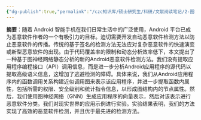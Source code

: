 ```yaml
---
{"dg-publish":true,"permalink":"/czc知识库/硕士研究生/科研/文献阅读笔记/2-图神经网络/202012.GNN_AMD：基于图神经网络调用图的 Android 恶意软件检测 Android Malware Detection based on Call Graph via Graph Neural Network/","dgPassFrontmatter":true,"created":"2024-07-27T11:24:58.375+08:00","updated":"2024-12-08T12:30:21.209+08:00"}
---
```



**摘要**：随着 Android 智能手机在我们日常生活中的广泛使用，Android 平台已成为恶意软件作者的一个有吸引力的目标。迫切需要开发自动恶意软件检测方法以防止恶意软件的传播。传统的基于签名的检测方法无法应对复杂恶意软件的快速演变或新型恶意软件的出现。由于代码覆盖率的限制和动态分析效率低下，本文提出了一种基于图神经网络静态分析的新的Android恶意软件检测方法。我们没有提取应用程序编程接口（API）调用信息，而是进一步分析Android应用程序的源代码以提取高级语义信息，这增加了逃避检测的障碍。具体来说，我们从Android应用程序内的函数调用关系构建近似调用图来表示该应用程序，并进一步提取函数内属性，包括所需的权限、安全级别和统计指令信息，以形成图结构内的节点属性。然后，我们使用图神经网络（GNN）生成应用程序的向量表示，然后对该表示进行恶意软件分类。我们对现实世界的应用示例进行实验。实验结果表明，我们的方法实现了高效的恶意软件检测，并且优于最先进的检测方法。

